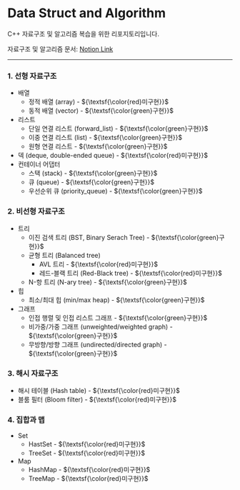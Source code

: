 # Data Struct and Algorithm
C++ 자료구조 및 알고리즘 복습을 위한 리포지토리입니다.

자료구조 및 알고리즘 문서: [Notion Link](https://www.notion.so/verebell2020/C-15d3cd6ab2178059b613c90d9e5b2e68?pvs=4)

---

### 1. 선형 자료구조
- 배열
  - 정적 배열 (array) - ${\textsf{\color{red}미구현}}$
  - 동적 배열 (vector) - ${\textsf{\color{green}구현}}$
- 리스트
  - 단일 연결 리스트 (forward_list) - ${\textsf{\color{green}구현}}$
  - 이중 연결 리스트 (list) - ${\textsf{\color{green}구현}}$
  - 원형 연결 리스트 - ${\textsf{\color{green}구현}}$
- 덱 (deque, double-ended queue) - ${\textsf{\color{red}미구현}}$
- 컨테이너 어댑터
  - 스택 (stack) - ${\textsf{\color{green}구현}}$
  - 큐 (queue) - ${\textsf{\color{green}구현}}$
  - 우선순위 큐 (priority_queue) - ${\textsf{\color{green}구현}}$

### 2. 비선형 자료구조
- 트리
  - 이진 검색 트리 (BST, Binary Serach Tree) - ${\textsf{\color{green}구현}}$
  - 균형 트리 (Balanced tree)
    - AVL 트리 - ${\textsf{\color{red}미구현}}$
    - 레드-블랙 트리 (Red-Black tree) - ${\textsf{\color{red}미구현}}$
  - N-항 트리 (N-ary tree) - ${\textsf{\color{green}구현}}$
- 힙
  - 최소/최대 힙 (min/max heap) - ${\textsf{\color{green}구현}}$
- 그래프
  - 인접 행렬 및 인접 리스트 그래프 - ${\textsf{\color{green}구현}}$
  - 비가중/가중 그래프 (unweighted/weighted graph) - ${\textsf{\color{green}구현}}$
  - 무방향/방향 그래프 (undirected/directed graph) - ${\textsf{\color{green}구현}}$
 
### 3. 해시 자료구조
- 해시 테이블 (Hash table) - ${\textsf{\color{red}미구현}}$
- 블룸 필터 (Bloom filter) - ${\textsf{\color{red}미구현}}$

### 4. 집합과 맵
- Set
  - HastSet - ${\textsf{\color{red}미구현}}$
  - TreeSet - ${\textsf{\color{red}미구현}}$
- Map
  - HashMap - ${\textsf{\color{red}미구현}}$
  - TreeMap - ${\textsf{\color{red}미구현}}$
